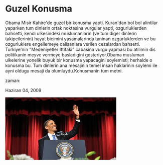 # Guzel Konusma
Obama Misir Kahire'de guzel bir konusma yapti. Kuran'dan bol bol alintilar yaparken tum dinlerin ortak noktasina vurgular yapti, ozgurluklerden bahsetti, kendi ulkesindeki muslumanlarin (ve tum diger dinlerin takipcilerinin) hayat bicimini yasamalarinda taninan ozgurluklerden ve bu ozgurluklere engellemeye calisanlara verilen cezalardan bahsetti. Turkiye'nin "Medeniyetler Ittifaki" cabasina vurgu yapmasi bu atilimin dis politikanin meyve vermeye basladigini gosteriyor.Obama musluman ulkelerine yonelik buyuk bir konusma yapacagini soylemisti; herhalde o konusma bu. Tum dinlerin ana mesajinin temel insan haklarinin soylemi ile ayni oldugu mesaji da olumluydu.Konusmanin tum metni.







zaman:

Haziran 04, 2009










![](Obama_Top.jpg)
